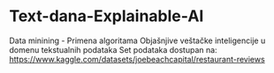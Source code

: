 # Text-dana-Explainable-AI
Data minining - Primena algoritama Objašnjive veštačke inteligencije u domenu tekstualnih podataka
Set podataka dostupan na: https://www.kaggle.com/datasets/joebeachcapital/restaurant-reviews

